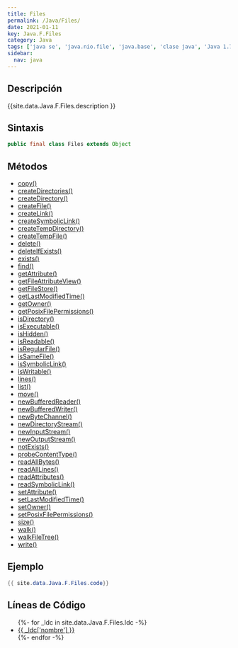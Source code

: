 ```yaml
---
title: Files
permalink: /Java/Files/
date: 2021-01-11
key: Java.F.Files
category: Java
tags: ['java se', 'java.nio.file', 'java.base', 'clase java', 'Java 1.7']
sidebar: 
  nav: java
---
```


## Descripción
{{site.data.Java.F.Files.description }}

## Sintaxis
~~~java
public final class Files extends Object
~~~

## Métodos
* [copy()](/Java/Files/copy)
* [createDirectories()](/Java/Files/createDirectories)
* [createDirectory()](/Java/Files/createDirectory)
* [createFile()](/Java/Files/createFile)
* [createLink()](/Java/Files/createLink)
* [createSymbolicLink()](/Java/Files/createSymbolicLink)
* [createTempDirectory()](/Java/Files/createTempDirectory)
* [createTempFile()](/Java/Files/createTempFile)
* [delete()](/Java/Files/delete)
* [deleteIfExists()](/Java/Files/deleteIfExists)
* [exists()](/Java/Files/exists)
* [find()](/Java/Files/find)
* [getAttribute()](/Java/Files/getAttribute)
* [getFileAttributeView()](/Java/Files/getFileAttributeView)
* [getFileStore()](/Java/Files/getFileStore)
* [getLastModifiedTime()](/Java/Files/getLastModifiedTime)
* [getOwner()](/Java/Files/getOwner)
* [getPosixFilePermissions()](/Java/Files/getPosixFilePermissions)
* [isDirectory()](/Java/Files/isDirectory)
* [isExecutable()](/Java/Files/isExecutable)
* [isHidden()](/Java/Files/isHidden)
* [isReadable()](/Java/Files/isReadable)
* [isRegularFile()](/Java/Files/isRegularFile)
* [isSameFile()](/Java/Files/isSameFile)
* [isSymbolicLink()](/Java/Files/isSymbolicLink)
* [isWritable()](/Java/Files/isWritable)
* [lines()](/Java/Files/lines)
* [list()](/Java/Files/list)
* [move()](/Java/Files/move)
* [newBufferedReader()](/Java/Files/newBufferedReader)
* [newBufferedWriter()](/Java/Files/newBufferedWriter)
* [newByteChannel()](/Java/Files/newByteChannel)
* [newDirectoryStream()](/Java/Files/newDirectoryStream)
* [newInputStream()](/Java/Files/newInputStream)
* [newOutputStream()](/Java/Files/newOutputStream)
* [notExists()](/Java/Files/notExists)
* [probeContentType()](/Java/Files/probeContentType)
* [readAllBytes()](/Java/Files/readAllBytes)
* [readAllLines()](/Java/Files/readAllLines)
* [readAttributes()](/Java/Files/readAttributes)
* [readSymbolicLink()](/Java/Files/readSymbolicLink)
* [setAttribute()](/Java/Files/setAttribute)
* [setLastModifiedTime()](/Java/Files/setLastModifiedTime)
* [setOwner()](/Java/Files/setOwner)
* [setPosixFilePermissions()](/Java/Files/setPosixFilePermissions)
* [size()](/Java/Files/size)
* [walk()](/Java/Files/walk)
* [walkFileTree()](/Java/Files/walkFileTree)
* [write()](/Java/Files/write)

## Ejemplo
~~~java
{{ site.data.Java.F.Files.code}}
~~~

## Líneas de Código
<ul>
{%- for _ldc in site.data.Java.F.Files.ldc -%}
   <li>
       <a href="{{_ldc['url'] }}">{{ _ldc['nombre'] }}</a>
   </li>
{%- endfor -%}
</ul>
